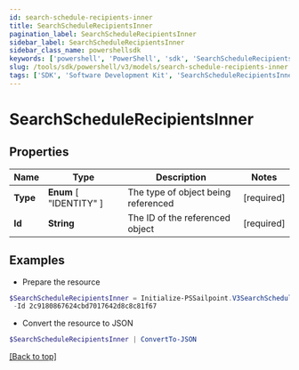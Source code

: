 ```yaml
---
id: search-schedule-recipients-inner
title: SearchScheduleRecipientsInner
pagination_label: SearchScheduleRecipientsInner
sidebar_label: SearchScheduleRecipientsInner
sidebar_class_name: powershellsdk
keywords: ['powershell', 'PowerShell', 'sdk', 'SearchScheduleRecipientsInner', 'SearchScheduleRecipientsInner'] 
slug: /tools/sdk/powershell/v3/models/search-schedule-recipients-inner
tags: ['SDK', 'Software Development Kit', 'SearchScheduleRecipientsInner', 'SearchScheduleRecipientsInner']
---
```



# SearchScheduleRecipientsInner

## Properties

Name | Type | Description | Notes
------------ | ------------- | ------------- | -------------
**Type** |   **Enum** [  "IDENTITY" ] | The type of object being referenced | [required]
**Id** |  **String** | The ID of the referenced object | [required]

## Examples

- Prepare the resource
```powershell
$SearchScheduleRecipientsInner = Initialize-PSSailpoint.V3SearchScheduleRecipientsInner  -Type IDENTITY `
 -Id 2c9180867624cbd7017642d8c8c81f67
```

- Convert the resource to JSON
```powershell
$SearchScheduleRecipientsInner | ConvertTo-JSON
```


[[Back to top]](#) 

